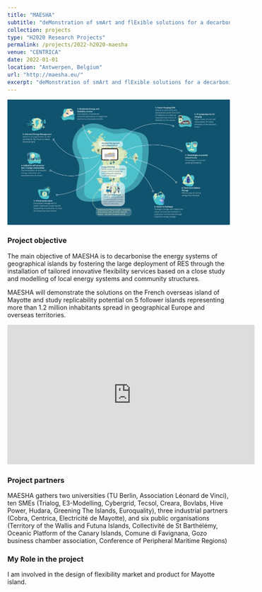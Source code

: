 ```yaml
---
title: "MAESHA" 
subtitle: "deMonstration of smArt and flExible solutions for a decarboniSed energy future in Mayotte and other European islAnds"
collection: projects
type: "H2020 Research Projects"
permalink: /projects/2022-h2020-maesha
venue: "CENTRICA"
date: 2022-01-01
location: "Antwerpen, Belgium"
url: "http://maesha.eu/"
excerpt: "deMonstration of smArt and flExible solutions for a decarboniSed energy future in Mayotte and other European islAnds<br/><img src='/images/projects-h2020-maesha.png'>"
---
```


![MAESHA project](/images/MAESHA_Concept_Page.svg "MAESHA project")


### Project objective

The main objective of MAESHA is to decarbonise the energy systems of geographical islands by fostering the large deployment of RES through the installation of tailored innovative flexibility services based on a close study and modelling of local energy systems and community structures. 

MAESHA will demonstrate the solutions on the French overseas island of Mayotte and study replicability potential on 5 follower islands representing more than 1.2 million inhabitants spread in geographical Europe and overseas territories.


<iframe width="560" height="315" src="https://www.youtube.com/embed/cbNBvqKaPQg" title="YouTube video player" frameborder="0" allow="accelerometer; autoplay; clipboard-write; encrypted-media; gyroscope; picture-in-picture" allowfullscreen></iframe>

### Project partners 

MAESHA gathers two universities (TU Berlin, Association Léonard de Vinci), ten SMEs (Trialog, E3-Modelling, Cybergrid, Tecsol, Creara, Bovlabs, Hive Power, Hudara, Greening The Islands, Euroquality), three industrial partners (Cobra, Centrica, Electricité de Mayotte), and six public organisations (Territory of the Wallis and Futuna Islands, Collectivité de St Barthélémy, Oceanic Platform of the Canary Islands, Comune di Favignana, Gozo business chamber association, Conference of Peripheral Maritime Regions)


### My Role in the project

I am involved in the design of flexibility market and product for Mayotte island. 
